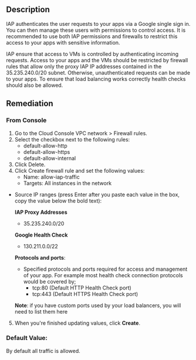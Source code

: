 ## Description

IAP authenticates the user requests to your apps via a Google single sign in. You can then manage these users with permissions to control access. It is recommended to use both IAP permissions and firewalls to restrict this access to your apps with sensitive information.

IAP ensure that access to VMs is controlled by authenticating incoming requests. Access to your apps and the VMs should be restricted by firewall rules that allow only the proxy IAP IP addresses contained in the 35.235.240.0/20 subnet. Otherwise, unauthenticated requests can be made to your apps. To ensure that load balancing works correctly health checks should also be allowed.

## Remediation

### From Console

1. Go to the Cloud Console VPC network > Firewall rules.
2. Select the checkbox next to the following rules:
    - default-allow-http
    - default-allow-https
    - default-allow-internal
3. Click Delete.
4. Click Create firewall rule and set the following values:
    - Name: allow-iap-traffic
    - Targets: All instances in the network


- Source IP ranges (press Enter after you paste each value in the box, copy the value below the bold text):

    **IAP Proxy Addresses**
    - 35.235.240.0/20

    **Google Health Check**
    - 130.211.0.0/22

  **Protocols and ports**:

    * Specified protocols and ports required for access and management of your app. For example most health check connection protocols would be covered by;
      - tcp:80 (Default HTTP Health Check port)
      - tcp:443 (Default HTTPS Health Check port)
      
  **Note**: if you have custom ports used by your load balancers, you will need to list them here

5. When you're finished updating values, click **Create**.

### Default Value:

By default all traffic is allowed.